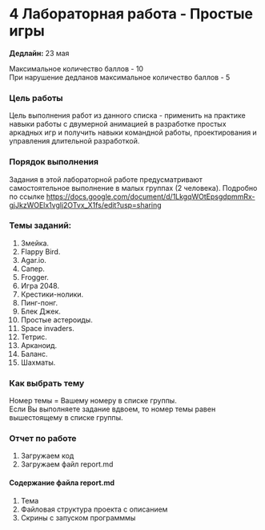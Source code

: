 # 4 Лабораторная работа - Простые игры   
__Дедлайн:__ 23 мая   

Максимальное количество баллов - 10  
При нарушение дедланов максимальное количество баллов - 5
### Цель работы
Цель выполнения работ из данного списка - применить на практике навыки работы с двумерной анимацией в разработке простых аркадных игр и получить навыки командной работы, проектирования и управления длительной разработкой.    
### Порядок выполнения
Задания в этой лабораторной работе предусматривают самостоятельное выполнение в малых группах (2 человека).
Подробно по ссылке https://docs.google.com/document/d/1LkgqWOtEpsgdpmmRx-gjJkzWOElx1vglj2OTvx_X1fs/edit?usp=sharing   
### Темы заданий:
1. Змейка.   
2. Flappy Bird.   
3. Agar.io.   
4. Сапер.    
5. Frogger.    
6. Игра 2048.   
7. Крестики-нолики.    
8. Пинг-понг.   
9. Блек Джек.   
10. Простые астероиды.   
11. Space invaders.   
12. Тетрис.   
13. Арканоид.   
14. Баланс.   
15. Шахматы.    
### Как выбрать тему
Номер темы = Вашему номеру в списке группы.   
Если Вы выполняете задание вдвоем, то номер темы равен вышестоящему в списке группы.  
### Отчет по работе
1. Загружаем код
2. Загружаем файл report.md
#### Содержание файла report.md
1. Тема
2. Файловая структура проекта с описанием
3. Скрины с запуском программмы
